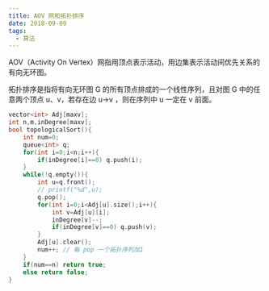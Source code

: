 ```yaml
---
title: AOV 网和拓扑排序
date: 2018-09-09
tags:
  - 算法
---
```


AOV（Activity On Vertex）网指用顶点表示活动，用边集表示活动间优先关系的有向无环图。

拓扑排序是指将有向无环图 G 的所有顶点排成的一个线性序列，且对图 G 中的任意两个顶点 u、v，若存在边 u->v ，则在序列中 u 一定在 v 前面。

```C
vector<int> Adj[maxv];
int n,m,inDegree[maxv];
bool topologicalSort(){
    int num=0;
    queue<int> q;
    for(int i=0;i<n;i++){
        if(inDegree[i]==0) q.push(i);
    }
    while(!q.empty()){
        int u=q.front();
        // printf("%d",u);
        q.pop();
        for(int i=0;i<Adj[u].size();i++){
            int v=Adj[u][i];
            inDegree[v]--;
            if(inDegree[v]==0) q.push(v);
        }
        Adj[u].clear();
        num++; // 每 pop 一个拓扑序列加1
    }
    if(num==n) return true;
    else return false;
}
```

